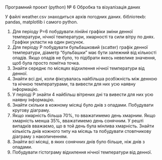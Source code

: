 Програмний проєкт (python) № 6
Обробка та візуалізація даних

У файлі weather.csv знаходиться архів погодних даних.
бібліотекb: pandas, matplotlib і самого python.
1. Для періоду P=6 побудувати лінійні графіки зміни денної температури, нічної температури, хмарності та сили вітру по днях. Графіки укласти на один рисунок.
3. Для періоду P побудувати бульбашковий (scatter) графік денної температури, діаметр “бульбашки” має бути залежний від кількості опадів. Якщо опадів не було, то підібрати якесь невелике значення, щоб була просто помітна точка.
4. Знайти середнє по місяцях відхилення нічної температури від денної.
5. Знайти всі дні, коли фіксувалась найбільша розбіжність між денною та нічною температурами, та вивести для них усю наявну інформацію.
6. У періоді P знайти 4 найбільш вітрених дні та вивести для них усю наявну інформацію.
7. Знайти скільки в кожному місяці було днів з опадами. Побудувати кругову діаграму.
8. Якщо хмарність більша 70%, то вважатимемо день хмарним. Якщо хмарність менша 35%, вважатимемо день сонячним. У решті випадків вважаємо, що в той день була мінлива хмарність. Знайти кількість днів кожного типу на місяць та побудувати стовпчикову діаграму з накопиченням.
9. Знайти всі місяці, в яких сонячних днів було більше, ніж днів з опадами.
10. Побудувати гістограму відхилення нічної температури від денної.

